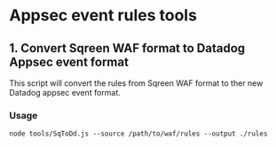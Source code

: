 # Appsec event rules tools

## 1. Convert Sqreen WAF format to Datadog Appsec event format
This script will convert the rules from Sqreen WAF format to ther new Datadog appsec event format.


### Usage
```
node tools/SqToDd.js --source /path/to/waf/rules --output ./rules
```

